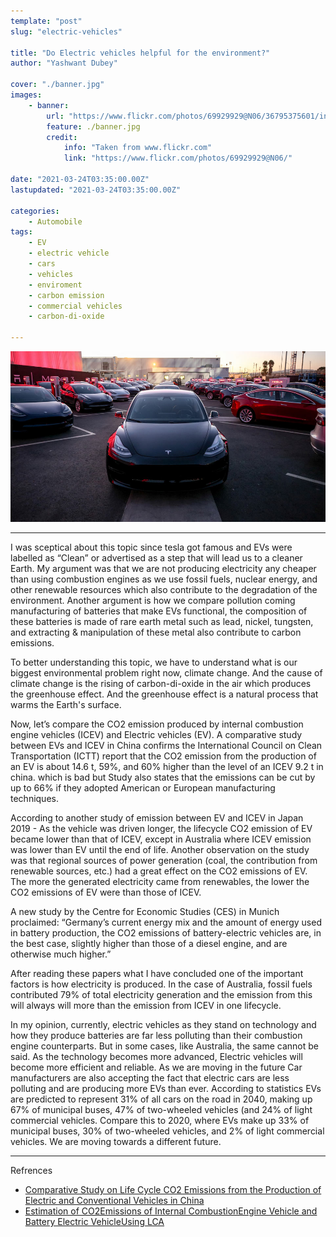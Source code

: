```yaml
---
template: "post"
slug: "electric-vehicles"

title: "Do Electric vehicles helpful for the environment?"
author: "Yashwant Dubey"

cover: "./banner.jpg"
images:
    - banner:
        url: "https://www.flickr.com/photos/69929929@N06/36795375601/in/photolist-Y4tVeB-21ASEMC-YNsVud-Y1HykJ-22KPc8Z-CM9vWY-XMyu18-YgPjH4-XMytC4-Yq6j4d-YL8Eao-ZAzVwC-XMytRa-X17upC-D7wjek-JMeBLr-ZNq77f-2kLSmYK-2kLSNsr-2U58H1-nx6mUy-zdCLF4-2kr4cqB-ZNq6Bs-7SVnhA-GsDTk4-22mHPR2-21jdTz3-UoVJzq-28UGHsi-GsDSnT-269RmaQ-5ZkGHH-2iYNNYY-5amu7b-adLnhB-6FxJPw-g1vWVr-2jtpNnB-D9Wywq-o6yL59-dPQwGN-9zCaMT-eXywuD-XDbJEx-TnWVpy-8fZ4n5-7JbUsG-eA6J36-XDbL94"
        feature: ./banner.jpg
        credit:
            info: "Taken from www.flickr.com"
            link: "https://www.flickr.com/photos/69929929@N06/"

date: "2021-03-24T03:35:00.00Z"
lastupdated: "2021-03-24T03:35:00.00Z"

categories: 
    - Automobile
tags:
    - EV
    - electric vehicle 
    - cars
    - vehicles
    - enviroment 
    - carbon emission
    - commercial vehicles
    - carbon-di-oxide

---
```


![Black Tesla cars](./banner.jpg)

---
	 
I was sceptical about this topic since tesla got famous and EVs were labelled as “Clean” or advertised as a step that will lead us to a cleaner Earth. My argument was that we are not producing electricity any cheaper than using combustion engines as we use fossil fuels, nuclear energy, and other renewable resources which also contribute to the degradation of the environment. Another argument is how we compare pollution coming manufacturing of batteries that make EVs functional, the composition of these batteries is made of rare earth metal such as lead, nickel, tungsten, and extracting & manipulation of these metal also contribute to carbon emissions.

To better understanding this topic, we have to understand what is our biggest environmental problem right now, climate change. And the cause of climate change is the rising of carbon-di-oxide in the air which produces the greenhouse effect. And the greenhouse effect is a natural process that warms the Earth's surface. 

Now, let’s compare the CO2 emission produced by internal combustion engine vehicles (ICEV) and Electric vehicles (EV).  A comparative study between EVs and ICEV in China confirms the International Council on Clean Transportation (ICTT) report that the CO2 emission from the production of an EV is about 14.6 t, 59%, and 60% higher than the level of an ICEV 9.2 t in china. which is bad but Study also states that the emissions can be cut by up to 66% if they adopted American or European manufacturing techniques.

According to another study of emission between EV and ICEV in Japan 2019 - As the vehicle was driven longer, the lifecycle CO2 emission of EV became lower than that of ICEV, except in Australia where ICEV emission was lower than EV until the end of life. Another observation on the study was that regional sources of power generation (coal, the contribution from renewable sources, etc.) had a great effect on the CO2 emissions of EV. The more the generated electricity came from renewables, the lower the CO2 emissions of EV were than those of ICEV.

A new study by the Centre for Economic Studies (CES) in Munich proclaimed: “Germany’s current energy mix and the amount of energy used in battery production, the CO2 emissions of battery-electric vehicles are, in the best case, slightly higher than those of a diesel engine, and are otherwise much higher.”

After reading these papers what I have concluded one of the important factors is how electricity is produced. In the case of Australia, fossil fuels contributed 79% of total electricity generation and the emission from this will always will more than the emission from ICEV in one lifecycle.

In my opinion, currently, electric vehicles as they stand on technology and how they produce batteries are far less polluting than their combustion engine counterparts. But in some cases, like Australia, the same cannot be said. As the technology becomes more advanced, Electric vehicles will become more efficient and reliable. As we are moving in the future Car manufacturers are also accepting the fact that electric cars are less polluting and are producing more EVs than ever. According to statistics EVs are predicted to represent 31% of all cars on the road in 2040, making up 67% of municipal buses, 47% of two-wheeled vehicles (and 24% of light commercial vehicles. Compare this to 2020, where EVs make up 33% of municipal buses, 30% of two-wheeled vehicles, and 2% of light commercial vehicles. We are moving towards a different future.
	
---

Refrences
- [Comparative Study on Life Cycle CO2 Emissions from the Production of Electric and Conventional Vehicles in China](https://www.sciencedirect.com/science/article/pii/S1876610217309049)
- [Estimation of CO2Emissions of Internal CombustionEngine Vehicle and Battery Electric VehicleUsing LCA](https://www.mdpi.com/2071-1050/11/9/2690/pdf)
